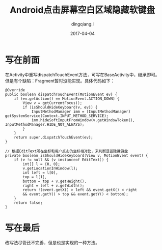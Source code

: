 ﻿---
layout:     post
title:      Android点击屏幕空白区域隐藏软键盘
subtitle:   
date:       2017-04-04
author:     dingqiang.l
header-img: 
catalog: true
tags:
    - Android
    - 开发技巧
---
# 写在前面

在Activity中重写dispatchTouchEvent方法，可写在BaseActivity中，继承即可。但是有个缺陷：Fragment暂时没能实现。具体代码如下：
    
    @Override
    public boolean dispatchTouchEvent(MotionEvent ev) {
	    if (ev.getAction() == MotionEvent.ACTION_DOWN) {
		    View v = getCurrentFocus();
		    if (isShouldHideKeyboard(v, ev)) {
			    InputMethodManager imm = (InputMethodManager) getSystemService(Context.INPUT_METHOD_SERVICE);
			    imm.hideSoftInputFromWindow(v.getWindowToken(), InputMethodManager.HIDE_NOT_ALWAYS);
		    }
	    }
	    return super.dispatchTouchEvent(ev);
    }
    
    // 根据EditText所在坐标和用户点击的坐标相对比，来判断是否隐藏键盘
    private boolean isShouldHideKeyboard(View v, MotionEvent event) {
	    if (v != null && (v instanceof EditText)) {
		    int[] l = {0, 0};
		    v.getLocationInWindow(l);
		    int left = l[0],
		    top = l[1],
		    bottom = top + v.getHeight(),
		    right = left + v.getWidth();
		    return !(event.getX() > left && event.getX() < right
		    && event.getY() > top && event.getY() < bottom);
	    }
	    return false;
    }
    

# 写在最后

改写法尽管还不完善，但是也是实现的一种方法。
